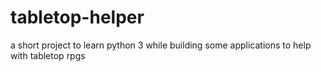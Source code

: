 # tabletop-helper
a short project to learn python 3 while building some applications to help with tabletop rpgs
